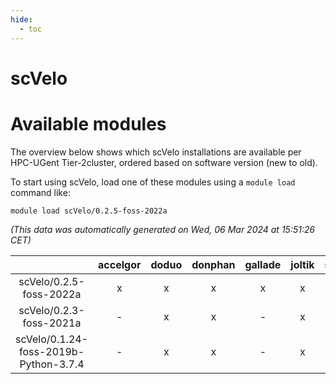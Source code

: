 ```yaml
---
hide:
  - toc
---
```


scVelo
======

# Available modules


The overview below shows which scVelo installations are available per HPC-UGent Tier-2cluster, ordered based on software version (new to old).

To start using scVelo, load one of these modules using a `module load` command like:

```shell
module load scVelo/0.2.5-foss-2022a
```

*(This data was automatically generated on Wed, 06 Mar 2024 at 15:51:26 CET)*  

| |accelgor|doduo|donphan|gallade|joltik|skitty|
| :---: | :---: | :---: | :---: | :---: | :---: | :---: |
|scVelo/0.2.5-foss-2022a|x|x|x|x|x|x|
|scVelo/0.2.3-foss-2021a|-|x|x|-|x|x|
|scVelo/0.1.24-foss-2019b-Python-3.7.4|-|x|x|-|x|x|
